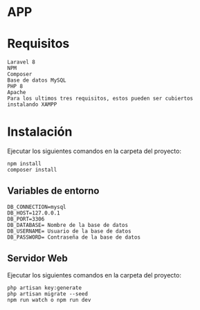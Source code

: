 # APP

# Requisitos
```
Laravel 8
NPM
Composer
Base de datos MySQL
PHP 8
Apache
Para los ultimos tres requisitos, estos pueden ser cubiertos instalando XAMPP
```

# Instalación

Ejecutar los siguientes comandos en la carpeta del proyecto:
```
npm install
composer install
```
## Variables de entorno

```
DB_CONNECTION=mysql
DB_HOST=127.0.0.1
DB_PORT=3306
DB_DATABASE= Nombre de la base de datos
DB_USERNAME= Usuario de la base de datos
DB_PASSWORD= Contraseña de la base de datos
```

## Servidor Web

Ejecutar los siguientes comandos en la carpeta del proyecto:

```
php artisan key:generate
php artisan migrate --seed
npm run watch o npm run dev
```
